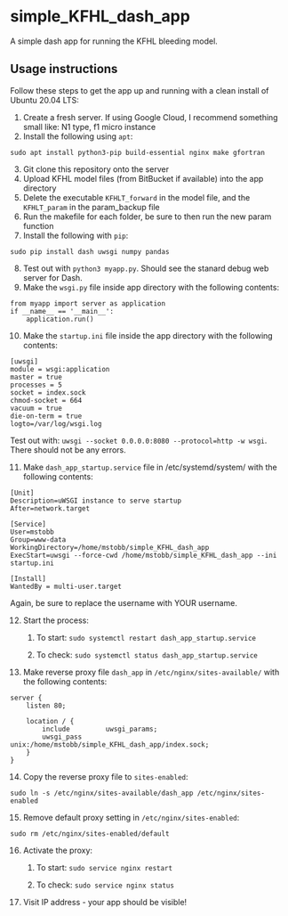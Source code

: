 # simple_KFHL_dash_app
A simple dash app for running the KFHL bleeding model.

## Usage instructions
Follow these steps to get the app up and running with a clean install of Ubuntu 20.04 LTS:

1. Create a fresh server.  If using Google Cloud, I recommend something small like: N1 type, f1 micro instance
2. Install the following using `apt`: 
```
sudo apt install python3-pip build-essential nginx make gfortran
```

3. Git clone this repository onto the server
4. Upload KFHL model files (from BitBucket if available) into the app directory
5. Delete the executable `KFHLT_forward` in the model file, and the `KFHLT_param` in the param_backup file
6. Run the makefile for each folder, be sure to then run the new param function
7. Install the following with `pip`: 
```
sudo pip install dash uwsgi numpy pandas
```
8. Test out with `python3 myapp.py`.  Should see the stanard debug web server for Dash.
9. Make the `wsgi.py` file inside app directory with the following contents:
```
from myapp import server as application
if __name__ == '__main__':
    application.run()
```

10. Make the `startup.ini` file inside the app directory with the following contents:
```
[uwsgi]
module = wsgi:application
master = true
processes = 5
socket = index.sock
chmod-socket = 664
vacuum = true
die-on-term = true
logto=/var/log/wsgi.log
```

Test out with: `uwsgi --socket 0.0.0.0:8080 --protocol=http -w wsgi`.  There should not be any errors.

11. Make `dash_app_startup.service` file in /etc/systemd/system/ with the following contents:
```
[Unit]
Description=uWSGI instance to serve startup
After=network.target

[Service]
User=mstobb
Group=www-data
WorkingDirectory=/home/mstobb/simple_KFHL_dash_app
ExecStart=uwsgi --force-cwd /home/mstobb/simple_KFHL_dash_app --ini startup.ini

[Install]
WantedBy = multi-user.target
```
Again, be sure to replace the username with YOUR username.

12. Start the process: 

    1. To start: `sudo systemctl restart dash_app_startup.service`

    2. To check: `sudo systemctl status dash_app_startup.service`

13. Make reverse proxy file `dash_app` in `/etc/nginx/sites-available/` with the following contents:
```
server {
    listen 80;

    location / {
        include         uwsgi_params;
        uwsgi_pass      unix:/home/mstobb/simple_KFHL_dash_app/index.sock;
    }
}
```

14. Copy the reverse proxy file to `sites-enabled`: 
```
sudo ln -s /etc/nginx/sites-available/dash_app /etc/nginx/sites-enabled
```

15. Remove default proxy setting in `/etc/nginx/sites-enabled`:
```
sudo rm /etc/nginx/sites-enabled/default
```

16. Activate the proxy:

    1. To start: `sudo service nginx restart`

    2. To check: `sudo service nginx status`

17. Visit IP address - your app should be visible!


